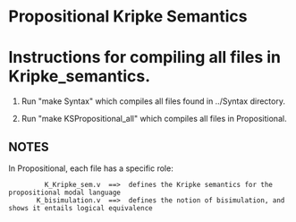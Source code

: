 # Propositional Kripke Semantics

Instructions for compiling all files in Kripke_semantics.
=========================================================================================

1. Run "make Syntax" which compiles all files found in ../Syntax directory.

2. Run "make KSPropositional_all" which compiles all files in Propositional.


NOTES
-----

In Propositional, each file has a specific role:

             K_Kripke_sem.v  ==>  defines the Kripke semantics for the propositional modal language
           K_bisimulation.v  ==>  defines the notion of bisimulation, and shows it entails logical equivalence
